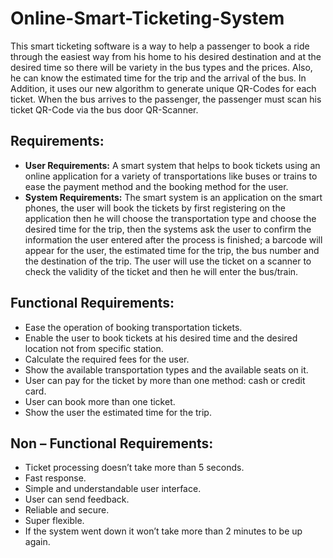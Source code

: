 # Online-Smart-Ticketing-System

This smart ticketing software is a way to help a passenger to book a ride through the easiest way from his home to his desired destination and at the desired time so there will be variety in the bus types and the prices. Also, he can know the estimated time for the trip and the arrival of the bus. In Addition, it uses our new algorithm to generate unique QR-Codes for each ticket. When the bus arrives to the passenger, the passenger must scan his ticket QR-Code via the bus door QR-Scanner.

## Requirements:
-	**User Requirements:** A smart system that helps to book tickets using an online application for a variety of transportations like buses or trains to ease the payment method and the booking method for the user.
-	**System Requirements:** The smart system is an application on the smart phones, the user will book the tickets by first registering on the application then he will choose the transportation type and choose the desired time for the trip, then the systems ask the user to confirm the information the user entered after the process is finished; a barcode will appear for the user, the estimated time for the trip, the bus number and the destination of the trip.
The user will use the ticket on a scanner to check the validity of the ticket and then he will enter the bus/train.

## Functional Requirements: 
-	Ease the operation of booking transportation tickets.
-	Enable the user to book tickets at his desired time and the desired location not from specific station.
-	Calculate the required fees for the user.
-	Show the available transportation types and the available seats on it.
-	User can pay for the ticket by more than one method: cash or credit card.
-	User can book more than one ticket.
-	Show the user the estimated time for the trip.

## Non – Functional Requirements:
-	Ticket processing doesn’t take more than 5 seconds.
-	Fast response.
-	Simple and understandable user interface.
-	User can send feedback.
-	Reliable and secure.
-	Super flexible.
-	If the system went down it won’t take more than 2 minutes to be up again.
